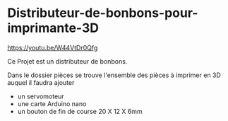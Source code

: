 # Distributeur-de-bonbons-pour-imprimante-3D
https://youtu.be/W44VtDr0Qfg

Ce Projet est un distributeur de bonbons.

Dans le dossier pièces se trouve l'ensemble des pièces à imprimer en 3D auquel il faudra ajouter 
 - un servomoteur 
 - une carte Arduino nano
 - un bouton de fin de course 20 X 12 X 6mm
